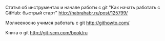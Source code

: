 Статья об инструментах и начале работы с git "Как начать работать с GitHub: быстрый старт" http://habrahabr.ru/post/125799/

Молнееносно учимся работать с git http://githowto.com/

Книга о git http://git-scm.com/book/ru

